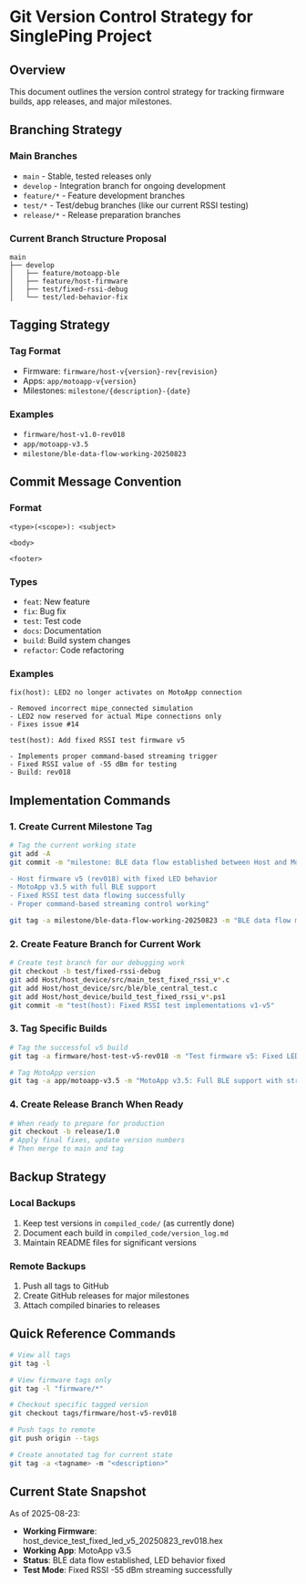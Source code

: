 # Git Version Control Strategy for SinglePing Project

## Overview
This document outlines the version control strategy for tracking firmware builds, app releases, and major milestones.

## Branching Strategy

### Main Branches
- `main` - Stable, tested releases only
- `develop` - Integration branch for ongoing development
- `feature/*` - Feature development branches
- `test/*` - Test/debug branches (like our current RSSI testing)
- `release/*` - Release preparation branches

### Current Branch Structure Proposal
```
main
├── develop
│   ├── feature/motoapp-ble
│   ├── feature/host-firmware
│   ├── test/fixed-rssi-debug
│   └── test/led-behavior-fix
```

## Tagging Strategy

### Tag Format
- Firmware: `firmware/host-v{version}-rev{revision}`
- Apps: `app/motoapp-v{version}`
- Milestones: `milestone/{description}-{date}`

### Examples
- `firmware/host-v1.0-rev018`
- `app/motoapp-v3.5`
- `milestone/ble-data-flow-working-20250823`

## Commit Message Convention

### Format
```
<type>(<scope>): <subject>

<body>

<footer>
```

### Types
- `feat`: New feature
- `fix`: Bug fix
- `test`: Test code
- `docs`: Documentation
- `build`: Build system changes
- `refactor`: Code refactoring

### Examples
```
fix(host): LED2 no longer activates on MotoApp connection

- Removed incorrect mipe_connected simulation
- LED2 now reserved for actual Mipe connections only
- Fixes issue #14

test(host): Add fixed RSSI test firmware v5

- Implements proper command-based streaming trigger
- Fixed RSSI value of -55 dBm for testing
- Build: rev018
```

## Implementation Commands

### 1. Create Current Milestone Tag
```bash
# Tag the current working state
git add -A
git commit -m "milestone: BLE data flow established between Host and MotoApp

- Host firmware v5 (rev018) with fixed LED behavior
- MotoApp v3.5 with full BLE support
- Fixed RSSI test data flowing successfully
- Proper command-based streaming control working"

git tag -a milestone/ble-data-flow-working-20250823 -m "BLE data flow milestone: Host v5 test firmware successfully streaming to MotoApp v3.5"
```

### 2. Create Feature Branch for Current Work
```bash
# Create test branch for our debugging work
git checkout -b test/fixed-rssi-debug
git add Host/host_device/src/main_test_fixed_rssi_v*.c
git add Host/host_device/src/ble/ble_central_test.c
git add Host/host_device/build_test_fixed_rssi_v*.ps1
git commit -m "test(host): Fixed RSSI test implementations v1-v5"
```

### 3. Tag Specific Builds
```bash
# Tag the successful v5 build
git tag -a firmware/host-test-v5-rev018 -m "Test firmware v5: Fixed LED behavior and command-based streaming"

# Tag MotoApp version
git tag -a app/motoapp-v3.5 -m "MotoApp v3.5: Full BLE support with streaming control"
```

### 4. Create Release Branch When Ready
```bash
# When ready to prepare for production
git checkout -b release/1.0
# Apply final fixes, update version numbers
# Then merge to main and tag
```

## Backup Strategy

### Local Backups
1. Keep test versions in `compiled_code/` (as currently done)
2. Document each build in `compiled_code/version_log.md`
3. Maintain README files for significant versions

### Remote Backups
1. Push all tags to GitHub
2. Create GitHub releases for major milestones
3. Attach compiled binaries to releases

## Quick Reference Commands

```bash
# View all tags
git tag -l

# View firmware tags only
git tag -l "firmware/*"

# Checkout specific tagged version
git checkout tags/firmware/host-v5-rev018

# Push tags to remote
git push origin --tags

# Create annotated tag for current state
git tag -a <tagname> -m "<description>"
```

## Current State Snapshot

As of 2025-08-23:
- **Working Firmware**: host_device_test_fixed_led_v5_20250823_rev018.hex
- **Working App**: MotoApp v3.5
- **Status**: BLE data flow established, LED behavior fixed
- **Test Mode**: Fixed RSSI -55 dBm streaming successfully

